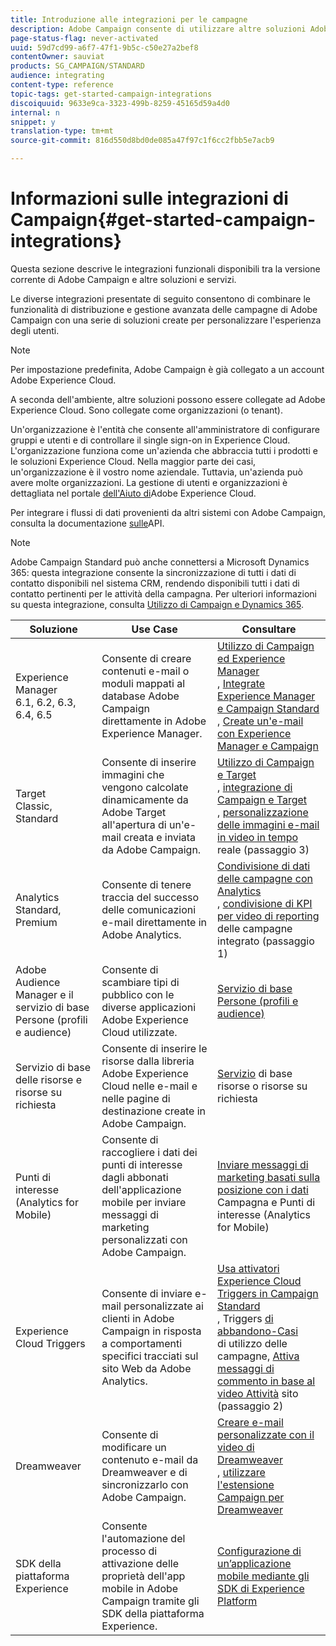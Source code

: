 ```yaml
---
title: Introduzione alle integrazioni per le campagne
description: Adobe Campaign consente di utilizzare altre soluzioni Adobe e combinare le loro diverse funzionalità.
page-status-flag: never-activated
uuid: 59d7cd99-a6f7-47f1-9b5c-c50e27a2bef8
contentOwner: sauviat
products: SG_CAMPAIGN/STANDARD
audience: integrating
content-type: reference
topic-tags: get-started-campaign-integrations
discoiquuid: 9633e9ca-3323-499b-8259-45165d59a4d0
internal: n
snippet: y
translation-type: tm+mt
source-git-commit: 816d550d8bd0de085a47f97c1f6cc2fbb5e7acb9

---
```



# Informazioni sulle integrazioni di Campaign{#get-started-campaign-integrations}

Questa sezione descrive le integrazioni funzionali disponibili tra la versione corrente di Adobe Campaign e altre soluzioni e servizi.

Le diverse integrazioni presentate di seguito consentono di combinare le funzionalità di distribuzione e gestione avanzata delle campagne di Adobe Campaign con una serie di soluzioni create per personalizzare l&#39;esperienza degli utenti.

>[!NOTE]
>
> Per impostazione predefinita, Adobe Campaign è già collegato a un account Adobe Experience Cloud.

A seconda dell&#39;ambiente, altre soluzioni possono essere collegate ad Adobe Experience Cloud. Sono collegate come organizzazioni (o tenant).

Un&#39;organizzazione è l&#39;entità che consente all&#39;amministratore di configurare gruppi e utenti e di controllare il single sign-on in Experience Cloud. L&#39;organizzazione funziona come un&#39;azienda che abbraccia tutti i prodotti e le soluzioni Experience Cloud. Nella maggior parte dei casi, un&#39;organizzazione è il vostro nome aziendale. Tuttavia, un&#39;azienda può avere molte organizzazioni. La gestione di utenti e organizzazioni è dettagliata nel portale [dell&#39;Aiuto di](https://marketing.adobe.com/resources/help/it_IT/mcloud/organizations.html)Adobe Experience Cloud.

Per integrare i flussi di dati provenienti da altri sistemi con Adobe Campaign, consulta la documentazione [sulle](../../api/using/get-started-apis.md)API.

>[!NOTE]
>
>Adobe Campaign Standard può anche connettersi a Microsoft Dynamics 365: questa integrazione consente la sincronizzazione di tutti i dati di contatto disponibili nel sistema CRM, rendendo disponibili tutti i dati di contatto pertinenti per le attività della campagna. Per ulteriori informazioni su questa integrazione, consulta [Utilizzo di Campaign e Dynamics 365](../../integrating/using/working-with-campaign-standard-and-microsoft-dynamics-365.md).


<table> 
 <thead> 
  <tr> 
   <th> Soluzione<br /> </th> 
   <th> Use Case<br /> </th> 
   <th> Consultare<br /> </th> 
  </tr> 
 </thead> 
 <tbody> 
  <tr> 
   <td> Experience Manager<br /> 6.1, 6.2, 6.3, 6.4, 6.5<br /> </td> 
   <td> Consente di creare contenuti e-mail o moduli mappati al database Adobe Campaign direttamente in Adobe Experience Manager.<br /> </td> 
   <td> 
     <a href="../../integrating/using/integrating-with-experience-manager.md">Utilizzo di Campaign ed Experience Manager</a><br/>, <a href="https://helpx.adobe.com/experience-manager/6-4/sites/administering/using/campaignstandard.html">Integrate Experience Manager e Campaign Standard</a> <br/>, <a href="https://docs.campaign.adobe.com/doc/standard/getting_started/en/ACS_AEM.html">Create un'e-mail con Experience Manager e Campaign</a> 
    </td> 
  </tr> 
  <tr> 
   <td> Target<br /> Classic, Standard<br /> </td> 
   <td> Consente di inserire immagini che vengono calcolate dinamicamente da Adobe Target all'apertura di un'e-mail creata e inviata da Adobe Campaign.<br /> </td> 
   <td> 
    <a href="../../integrating/using/about-campaign-target-integration.md">Utilizzo di Campaign e Target</a> <br/>, <a href="https://marketing.adobe.com/resources/help/en_US/target/a4t/c_campaign_and_target.html">integrazione di Campaign e Target</a><br/>, <a href="https://helpx.adobe.com/marketing-cloud/how-to/email-marketing.html">personalizzazione delle immagini e-mail in video in tempo</a> reale (passaggio 3)
    </td> 
  </tr> 
  <tr> 
   <td> Analytics<br /> Standard, Premium <br /> </td> 
   <td> Consente di tenere traccia del successo delle comunicazioni e-mail direttamente in Adobe Analytics.<br /> </td> 
   <td> 
    <a href="../../integrating/using/about-campaign-analytics-integration.md">Condivisione di dati delle campagne con Analytics</a><br/>, <a href="https://helpx.adobe.com/marketing-cloud/how-to/email-marketing.html">condivisione di KPI per video di reporting</a> delle campagne integrato (passaggio 1)
    </td> 
  </tr> 
  <tr> 
   <td> Adobe Audience Manager e il servizio di base Persone (profili e audience)<br /> </td> 
   <td> Consente di scambiare tipi di pubblico con le diverse applicazioni Adobe Experience Cloud utilizzate.<br /> </td> 
   <td> <a href="../../integrating/using/about-campaign-audience-manager-or-people-core-service-integration.md">Servizio di base Persone (profili e audience)</a><br /> </td> 
  </tr> 
  <tr> 
   <td> Servizio di base delle risorse e risorse su richiesta<br /> </td> 
   <td> Consente di inserire le risorse dalla libreria Adobe Experience Cloud nelle e-mail e nelle pagine di destinazione create in Adobe Campaign.<br /> </td> 
   <td> <a href="../../integrating/using/working-with-campaign-and-assets-core-service.md">Servizio</a> di base risorse o risorse su richiesta<br /> </td> 
  </tr> 
  <tr> 
   <td> Punti di interesse (Analytics for Mobile)<br /> </td> 
   <td> Consente di raccogliere i dati dei punti di interesse dagli abbonati dell'applicazione mobile per inviare messaggi di marketing personalizzati con Adobe Campaign.<br /> </td> 
   <td> <a href="../../integrating/using/about-campaign-points-of-interest-data-integration.md">Inviare messaggi di marketing basati sulla posizione con i dati</a> Campagna e Punti di interesse (Analytics for Mobile)<br /> </td> 
  </tr> 
  <tr> 
   <td> Experience Cloud Triggers<br /> </td> 
   <td> Consente di inviare e-mail personalizzate ai clienti in Adobe Campaign in risposta a comportamenti specifici tracciati sul sito Web da Adobe Analytics.<br /> </td> 
   <td> 
    <a href="../../integrating/using/about-adobe-experience-cloud-triggers.md">Usa attivatori Experience Cloud Triggers in Campaign Standard</a><br/>, Triggers <a href="../../integrating/using/abandonment-triggers-use-cases.md">di abbandono-Casi</a><br/>di utilizzo delle campagne, <a href="https://helpx.adobe.com/marketing-cloud/how-to/email-marketing.html">Attiva messaggi di commento in base al video Attività</a> sito (passaggio 2)
    </td> 
  </tr> 
  <tr> 
   <td> Dreamweaver<br /> </td> 
   <td> Consente di modificare un contenuto e-mail da Dreamweaver e di sincronizzarlo con Adobe Campaign.<br /> </td> 
   <td> 
    <a href="https://docs.adobe.com/content/help/en/campaign-learn/campaign-standard-tutorials/designing-content/email-designer/dreamweaver-integration.html">Creare e-mail personalizzate con il video di Dreamweaver</a> <br/>, <a href="https://helpx.adobe.com/dreamweaver/using/working-with-dreamweaver-and-campaign.html">utilizzare l'estensione Campaign per Dreamweaver</a> 
  </td> 
  </tr> 
  <tr> 
   <td> SDK della piattaforma Experience<br /> </td> 
   <td> Consente l'automazione del processo di attivazione delle proprietà dell'app mobile in Adobe Campaign tramite gli SDK della piattaforma Experience.<br /> </td> 
   <td> <a href="https://helpx.adobe.com/campaign/kb/configuring-app-sdk.html">Configurazione di un’applicazione mobile mediante gli SDK di Experience Platform</a><br /> </td> 
  </tr> 
 </tbody> 
</table>

